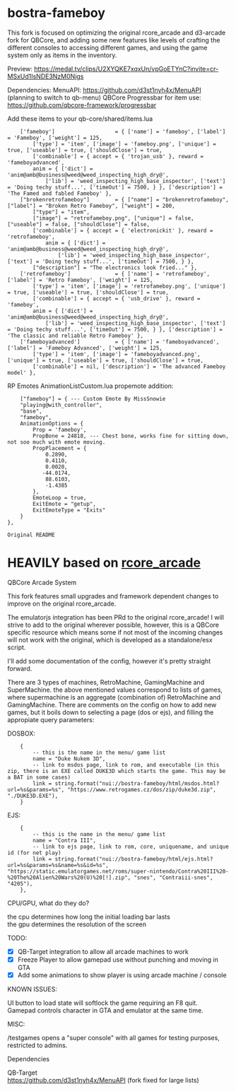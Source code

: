 # bostra-fameboy

This fork is focused on optimizing the original rcore_arcade and d3-arcade fork for QBCore, and adding some new features like levels of crafting the different consoles to accessing different games, and using the game system only as items in the inventory.

Preview:
https://medal.tv/clips/U2XYQKE7xqxUn/vpGoETYnC?invite=cr-MSxUd1IsNDE3NzM0Njgs

Dependencies:
MenuAPI: https://github.com/d3st1nyh4x/MenuAPI (planning to switch to qb-menu)
QBCore Progressbar for item use: https://github.com/qbcore-framework/progressbar


Add these items to your qb-core/shared/items.lua
```	---Fameboy Items
	['fameboy']                   = { ['name'] = 'fameboy', ['label'] = 'Fameboy', ['weight'] = 125,
		['type'] = 'item', ['image'] = 'fameboy.png', ['unique'] = true, ['useable'] = true, ['shouldClose'] = true,
		['combinable'] = { accept = { 'trojan_usb' }, reward = 'fameboyadvanced',
		anim = { ['dict'] = 'anim@amb@business@weed@weed_inspecting_high_dry@',
			['lib'] = 'weed_inspecting_high_base_inspector', ['text'] = 'Doing techy stuff...', ['timeOut'] = 7500, } }, ['description'] = 'The Famed and fabled Fameboy' },
	["brokenretrofameboy"]        = { ["name"] = "brokenretrofameboy", ["label"] = "Broken Retro Fameboy", ["weight"] = 200,
		["type"] = "item",
		["image"] = "retrofameboy.png", ["unique"] = false, ["useable"] = false, ["shouldClose"] = false,
		['combinable'] = { accept = { 'electronickit' }, reward = 'retrofameboy',
			anim = { ['dict'] = 'anim@amb@business@weed@weed_inspecting_high_dry@',
				['lib'] = 'weed_inspecting_high_base_inspector', ['text'] = 'Doing techy stuff...', ['timeOut'] = 7500, } },
		["description"] = "The electronics look fried..." },
	['retrofameboy']              = { ['name'] = 'retrofameboy', ['label'] = 'Retro Fameboy', ['weight'] = 125,
		['type'] = 'item', ['image'] = 'retrofameboy.png', ['unique'] = true, ['useable'] = true, ['shouldClose'] = true,
		['combinable'] = { accept = { 'usb_drive' }, reward = 'fameboy',
		anim = { ['dict'] = 'anim@amb@business@weed@weed_inspecting_high_dry@',
			['lib'] = 'weed_inspecting_high_base_inspector', ['text'] = 'Doing techy stuff...', ['timeOut'] = 7500, } }, ['description'] = 'The classic and reliable Retro Fameboy' },
	['fameboyadvanced']           = { ['name'] = 'fameboyadvanced', ['label'] = 'Fameboy Advanced', ['weight'] = 125,
		['type'] = 'item', ['image'] = 'fameboyadvanced.png', ['unique'] = true, ['useable'] = true, ['shouldClose'] = true,
		['combinable'] = nil, ['description'] = 'The advanced Fameboy model' },
````
RP Emotes AnimationListCustom.lua propemote addition:
````
    ["fameboy"] = { --- Custom Emote By MissSnowie
    "playing@with_controller",
    "base",
    "fameboy",
    AnimationOptions = {
        Prop = 'fameboy',
        PropBone = 24818, --- Chest bone, works fine for sitting down, not soo much with emote moving.
        PropPlacement = {
            0.2890,
            0.4110,
            0.0020,
           -44.0174,
            88.6103,
            -1.4385
        },
        EmoteLoop = true,
        ExitEmote = "getup",
        ExitEmoteType = "Exits"
    }
},
````







```Original README```
# HEAVILY based on [rcore_arcade](https://github.com/Xogy/rcore_arcade)

QBCore Arcade System

This fork features small upgrades and framework dependent changes to improve on the original rcore_arcade.

The emulatorjs integration has been PRd to the original rcore_arcade! I will strive to add to the original wherever possible, however, this is a QBCore specific resource which means
some if not most of the incoming changes will not work with the original, which is developed as a standalone/esx script.

I'll add some documentation of the config, however it's pretty straight forward.

There are 3 types of machines, RetroMachine, GamingMachine and SuperMachine.
the above mentioned values correspond to lists of games, where supermachine is an aggregate (combination of) RetroMachine and GamingMachine.
There are comments on the config on how to add new games, but it boils down to selecting a page (dos or ejs), and filling the appropiate query parameters:

DOSBOX:
```
    {
        -- this is the name in the menu/ game list
        name = "Duke Nukem 3D", 
        -- link to msdos page, link to rom, and executable (in this zip, there is an EXE called DUKE3D which starts the game. This may be a BAT in some cases)
        link = string.format("nui://bostra-fameboy/html/msdos.html?url=%s&params=%s", "https://www.retrogames.cz/dos/zip/duke3d.zip", "./DUKE3D.EXE"),
    }
```
EJS:
```
    {
        -- this is the name in the menu/ game list
        name = "Contra III",
        -- link to ejs page, link to rom, core, uniquename, and unique id (for net play)
        link = string.format("nui://bostra-fameboy/html/ejs.html?url=%s&params=%s&name=%s&id=%s", "https://static.emulatorgames.net/roms/super-nintendo/Contra%20III%20-%20The%20Alien%20Wars%20(U)%20[!].zip", "snes", "Contraiii-snes", "4205"),
    },
```
CPU/GPU, what do they do?

the cpu determines how long the initial loading bar lasts<br>
the gpu determines the resolution of the screen

TODO:
- [x] QB-Target integration to allow all arcade machines to work
- [x] Freeze Player to allow gamepad use without punching and moving in GTA
- [x] Add some animations to show player is using arcade machine / console

KNOWN ISSUES:

UI button to load state will softlock the game requiring an F8 quit.<br>
Gamepad controls character in GTA and emulator at the same time.

MISC:

/testgames opens a "super console" with all games for testing purposes, restricted to admins.

Dependencies

QB-Target<br>
https://github.com/d3st1nyh4x/MenuAPI (fork fixed for large lists)
